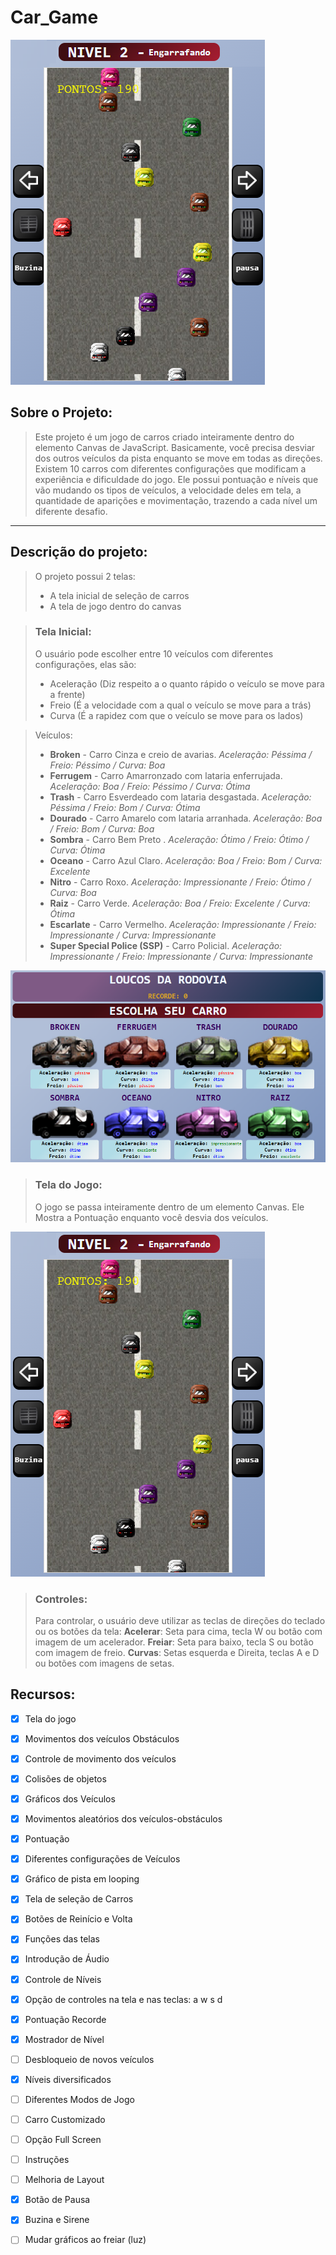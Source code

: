 # Car_Game

<img src="/imagens/Car_Game.png"/>

## Sobre o Projeto:

> Este projeto é um jogo de carros criado inteiramente dentro do elemento Canvas de JavaScript. Basicamente, você precisa desviar dos outros veículos da pista
enquanto se move em todas as direções. Existem 10 carros com diferentes configurações que modificam a experiência e dificuldade do jogo. Ele possui pontuação
e níveis que vão mudando os tipos de veículos, a velocidade deles em tela, a quantidade de aparições e movimentação, trazendo a cada nível um diferente desafio.

<hr>

## Descrição do projeto:

> O projeto possui 2 telas:
> - A tela inicial de seleção de carros
> - A tela de jogo dentro do canvas

> ### Tela Inicial:
> O usuário pode escolher entre 10 veículos com diferentes configurações, elas são:
> - Aceleração (Diz respeito a o quanto rápido o veículo se move para a frente)
> - Freio (É a velocidade com a qual o veículo se move para a trás)
> - Curva (É a rapidez com que o veículo se move para os lados)

> Veículos:
> - **Broken** - Carro Cinza e creio de avarias. *Aceleração: Péssima / Freio: Péssimo / Curva: Boa*
> - **Ferrugem** - Carro Amarronzado com lataria enferrujada. *Aceleração: Boa / Freio: Péssimo / Curva: Ótima*
> - **Trash** - Carro Esverdeado com lataria desgastada. *Aceleração: Péssima / Freio: Bom / Curva: Ótima*
> - **Dourado** - Carro Amarelo com lataria arranhada. *Aceleração: Boa / Freio: Bom / Curva: Boa*
> - **Sombra** - Carro Bem Preto . *Aceleração: Ótimo / Freio: Ótimo / Curva: Ótima*
> - **Oceano** - Carro Azul Claro. *Aceleração: Boa / Freio: Bom / Curva: Excelente*
> - **Nitro** - Carro Roxo. *Aceleração: Impressionante / Freio: Ótimo / Curva: Boa*
> - **Raiz** - Carro Verde. *Aceleração: Boa / Freio: Excelente / Curva: Ótima*
> - **Escarlate** - Carro Vermelho. *Aceleração: Impressionante / Freio: Impressionante / Curva: Impressionante*
> - **Super Special Police (SSP)** - Carro Policial. *Aceleração: Impressionante / Freio: Impressionante / Curva: Impressionante*

<img src="/imagens/TelaSelecao.png"/>

> ### Tela do Jogo:
> O jogo se passa inteiramente dentro de um elemento Canvas. Ele Mostra a Pontuação enquanto você desvia dos veículos.

<img src="/imagens/TelaJogo.png"/>

> ### Controles:
> Para controlar, o usuário deve utilizar as teclas de direções do teclado ou os botões da tela:
> **Acelerar**: Seta para cima, tecla W ou botão com imagem de um acelerador.
> **Freiar**: Seta para baixo, tecla S ou botão com imagem de freio.
> **Curvas**: Setas esquerda e Direita, teclas A e D ou botões com imagens de setas.

## Recursos:

* [X] Tela do jogo
* [x] Movimentos dos veículos Obstáculos
* [x] Controle de movimento dos veículos
* [x] Colisões de objetos
* [x] Gráficos dos Veículos
* [x] Movimentos aleatórios dos veículos-obstáculos
* [x] Pontuação
* [x] Diferentes configurações de Veículos
* [x] Gráfico de pista em looping
* [X] Tela de seleção de Carros
* [X] Botões de Reinício e Volta
* [X] Funções das telas
* [X] Introdução de Áudio
* [X] Controle de Níveis
* [x] Opção de controles na tela e nas teclas: a w s d
* [X] Pontuação Recorde
* [X] Mostrador de Nível
* [ ] Desbloqueio de novos veículos
* [X] Níveis diversificados
* [ ] Diferentes Modos de Jogo
* [ ] Carro Customizado
* [ ] Opção Full Screen
* [ ] Instruções
* [ ] Melhoria de Layout
* [X] Botão de Pausa
* [X] Buzina e Sirene
* [ ] Mudar gráficos ao freiar (luz)



